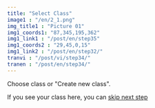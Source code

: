 ```yaml
---
title: "Select Class"
image1 : "/en/2_1.png"
img_title1 : "Picture 01"
img1_coords1: "87,345,195,362"
img1_link1 : "/post/en/step35"
img1_coords2 : "29,45,0,15"
img1_link2 : "/post/en/step32/"
tranvi : "/post/vi/step34/"
tranen : "/post/en/step34/"
---
```

Choose class or "Create new class".

If you see your class here, you can <a href="http://localhost:1313/post/en/step36/">skip next step</a>